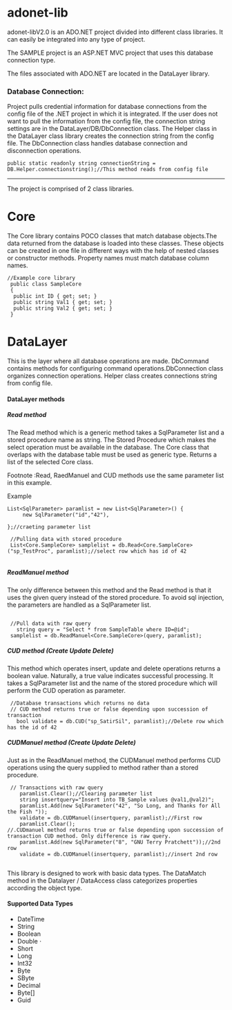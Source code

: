 # adonet-lib

adonet-libV2.0 is an ADO.NET project divided into different class libraries. It can easily be integrated into any type of project.

The SAMPLE project is an ASP.NET MVC project that uses this database connection type.

The files associated with ADO.NET are located in the DataLayer library.

### Database Connection:

   Project pulls credential information for database connections from the config file of the .NET project in which it is integrated. If the user does not want to pull the information from the config file, the connection string settings are in the DataLayer/DB/DbConnection class. The Helper class in the DataLayer class library creates the connection string from the config file. The DbConnection class handles database connection and disconnection operations.

  ```
  public static readonly string connectionString = DB.Helper.connectionstring();//This method reads from config file
  ```
  ---

  The project is comprised of 2 class libraries.
  
  # Core
  
  The Core library contains POCO classes that match database objects.The data returned from the database is loaded into these classes. These objects can be created in one file in different ways with the help of nested classes or constructor methods. Property names must match database column names.
  ```
  //Example core library
   public class SampleCore
   {
   	public int ID { get; set; }
   	public string Val1 { get; set; }
   	public string Val2 { get; set; }
   }
  ```
  # DataLayer
  
 This is the layer where all database operations are made. DbCommand contains methods for configuring command operations.DbConnection class organizes connection operations. Helper class creates connections string from config file.
 
 #### DataLayer methods
  
  ##### Read method
  The Read method which is a generic method takes a SqlParameter list and a stored procedure name as string. The Stored Procedure which makes the select operation must be available in the database. The Core class that overlaps with the database table must be used as generic type. Returns a list of the selected Core class.
  
  Footnote :Read, RaedManuel and CUD methods use the same parameter list in this example.
  
  Example

   ```
   List<SqlParameter> paramlist = new List<SqlParameter>() {
		new SqlParameter("id","42"),
		
   };//craeting parameter list
          
    //Pulling data with stored procedure
    List<Core.SampleCore> samplelist = db.Read<Core.SampleCore>("sp_TestProc", paramlist);//select row which has id of 42
        
  ```
  
  ##### ReadManuel method
  The only difference between this method and the Read method is that it uses the given query instead of the stored procedure. To avoid sql injection, the parameters are handled as a SqlParameter list.
  
  
  ```
        
   //Pull data with raw query
     string query = "Select * from SampleTable where ID=@id";				
   samplelist = db.ReadManuel<Core.SampleCore>(query, paramlist);

  ```
  
  

  ##### CUD method (Create Update Delete)
  This method which operates insert, update and delete operations returns a boolean value. Naturally, a true value indicates successful processing. It takes a SqlParameter list and the name of the stored procedure which will perform the CUD operation as parameter.
  
  ```
   //Database transactions which returns no data
   // CUD method returns true or false depending upon succession of transaction
     bool validate = db.CUD("sp_SatirSil", paramlist);//Delete row which has the id of 42
   ```
    
 ##### CUDManuel method (Create Update Delete)
 Just as in the ReadManuel method, the CUDManuel method performs CUD operations using the query supplied to method rather than a stored procedure.
  
  ```
   // Transactions with raw query
      paramlist.Clear();//Clearing parameter list
      string insertquery="Insert into TB_Sample values @val1,@val2)";
      paramlist.Add(new SqlParameter("42", "So Long, and Thanks for All the Fish "));
      validate = db.CUDManuel(insertquery, paramlist);//First row
      paramlist.Clear();
//.CUDmanuel method returns true or false depending upon succession of transaction CUD method. Only difference is raw query.
      paramlist.Add(new SqlParameter("8", "GNU Terry Pratchett"));//2nd row
      validate = db.CUDManuel(insertquery, paramlist);//insert 2nd row		
				
  ```
  
  This library is designed to work with basic data types. The DataMatch method in the Datalayer / DataAccess class categorizes properties according the object type.
  
  #### Supported Data Types

  * DateTime
  * String
  * Boolean 
  * Double ⋅
  * Short 
  * Long 
  * Int32 
  * Byte 
  * SByte 
  * Decimal 
  * Byte[]
  * Guid
  
  
  
  

